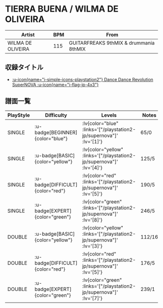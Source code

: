 # TIERRA BUENA / WILMA DE OLIVEIRA

|Artist|BPM|From|
|------|---|----|
|WILMA DE OLIVEIRA|115|GUITARFREAKS 9thMIX & drummania 8thMIX|

## 収録タイトル

- [ :u-icon{name="i-simple-icons-playstation2"} Dance Dance Revolution SuperNOVA :u-icon{name="i-flag-jp-4x3"} ](/playstation2-jp/supernova)

## 譜面一覧

|PlayStyle|Difficulty|Levels|Notes|Movie|
|---------|----------|------|-----|-----|
|SINGLE| :u-badge[BEGINNER]{color="blue"} | :lv{color="blue" :links='["/playstation2-jp/supernova"]' :lv='[1]'} |65/0||
|SINGLE| :u-badge[BASIC]{color="yellow"} | :lv{color="yellow" :links='["/playstation2-jp/supernova"]' :lv='[4]'} |125/5||
|SINGLE| :u-badge[DIFFICULT]{color="red"} | :lv{color="red" :links='["/playstation2-jp/supernova"]' :lv='[5]'} |190/5||
|SINGLE| :u-badge[EXPERT]{color="green"} | :lv{color="green" :links='["/playstation2-jp/supernova"]' :lv='[8]'} |246/5||
|DOUBLE| :u-badge[BASIC]{color="yellow"} | :lv{color="yellow" :links='["/playstation2-jp/supernova"]' :lv='[3]'} |112/16||
|DOUBLE| :u-badge[DIFFICULT]{color="red"} | :lv{color="red" :links='["/playstation2-jp/supernova"]' :lv='[5]'} |176/5||
|DOUBLE| :u-badge[EXPERT]{color="green"} | :lv{color="green" :links='["/playstation2-jp/supernova"]' :lv='[7]'} |239/1||
